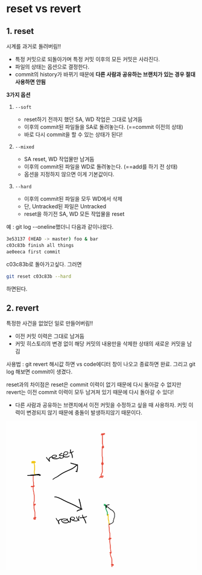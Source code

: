 # reset vs revert
## 1. reset
시계를 과거로 돌려버림!!  
- 특정 커밋으로 되돌아가며 특정 커밋 이후의 모든 커밋은 사라진다. 
- 파일의 상태는 옵션으로 결정한다.
- commit의 history가 바뀌기 때문에 **다른 사람과 공유하는 브랜치가 있는 경우 절대 사용하면 안됨**  

**3가지 옵션**  
1. `--soft`
   - reset하기 전까지 했던 SA, WD 작업은 그대로 남겨둠
   - 이후의 commit된 파일들을 SA로 돌려놓는다. (==commit 이전의 상태)
   - 바로 다시 commit을 할 수 있는 상태가 된다!

2. `--mixed`
   - SA reset, WD 작업물만 남겨둠
   - 이후의 commit된 파일을 WD로 돌려놓는다. (==add를 하기 전 상태)
   - 옵션을 지정하지 않으면 이게 기본값이다.

3. `--hard`
   - 이후의 commit된 파일을 모두 WD에서 삭제
   - 단, Untracked된 파일은 Untracked 
   - reset을 하기전 SA, WD 모든 작업물을 reset

예 :  git log --oneline했더니 다음과 같이나왔다.
```bash
3e53137 (HEAD -> master) foo & bar
c03c83b finish all things
ae0eeca first commit
```
c03c83b로 돌아가고싶다. 그러면
```bash
git reset c03c83b --hard
```
하면된다.

## 2. revert
특정한 사건을 없었던 일로 만들어버림!!  
- 이전 커밋 이력은 그대로 남겨둠  
- 커밋 히스토리의 변경 없이 해당 커밋의 내용만을 삭제한 상태의 새로운 커밋을 남김  

사용법 : git revert 해시값 하면 vs code에디터 창이 나오고 종료하면 완료. 그리고 git log 해보면 commit이 생겼다.  

reset과의 차이점은 reset은 commit 이력이 없기 때문에 다시 돌아갈 수 없지만 revert는 이전 commit 이력이 모두 남겨져 있기 때문에 다시 돌아갈 수 있다!  

- 다른 사람과 공유하는 브랜치에서 이전 커밋을 수정하고 싶을 때 사용하자. 커밋 이력이 변경되지 않기 때문에 충돌이 발생하지않기 때문이다.  

![Screen Shot 2021-06-22 at 오후 3.23](md-images/Screen%20Shot%202021-06-22%20at%20%EC%98%A4%ED%9B%84%203.23.png)